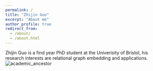 ```yaml
---
permalink: /
title: "Zhijin Guo"
excerpt: "About me"
author_profile: true
redirect_from: 
  - /about/
  - /about.html
---
```


Zhijin Guo is a find year PhD student at the Univerisity of Bristol, his research interests are relational graph embedding and applications.
![academic_ancestor](https://github.com/ZhijinGuo/ZhijinGuo.github.io/assets/81092685/7a2f1c0c-03b9-4553-a150-67c25246c109)
